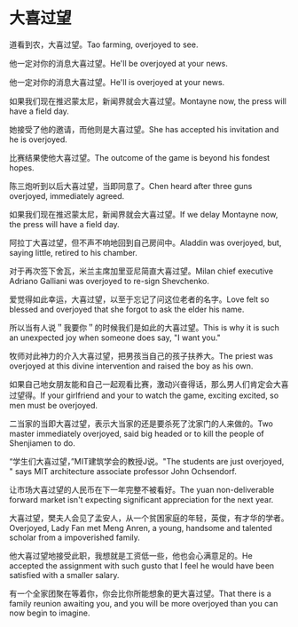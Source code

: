 # 大喜过望

<p><span class="chinese">道看到农，大喜过望。</span><span class="english">Tao farming, overjoyed to see.</span></p>

<p><span class="chinese">他一定对你的消息大喜过望。</span><span class="english">He'll be overjoyed at your news.</span></p>

<p><span class="chinese">他一定对你的消息大喜过望。</span><span class="english">He'll is overjoyed at your news.</span></p>

<p><span class="chinese">如果我们现在推迟蒙太尼，新闻界就会大喜过望。</span><span class="english">Montayne now, the press will have a field day.</span></p>

<p><span class="chinese">她接受了他的邀请，而他则是大喜过望。</span><span class="english">She has accepted his invitation and he is overjoyed.</span></p>

<p><span class="chinese">比赛结果使他大喜过望。</span><span class="english">The outcome of the game is beyond his fondest hopes.</span></p>

<p><span class="chinese">陈三炮听到以后大喜过望，当即同意了。</span><span class="english">Chen heard after three guns overjoyed, immediately agreed.</span></p>

<p><span class="chinese">如果我们现在推迟蒙太尼，新闻界就会大喜过望。</span><span class="english">If we delay Montayne now, the press will have a field day.</span></p>

<p><span class="chinese">阿拉丁大喜过望，但不声不响地回到自己房间中。</span><span class="english">Aladdin was overjoyed, but, saying little, retired to his chamber.</span></p>

<p><span class="chinese">对于再次签下舍瓦，米兰主席加里亚尼简直大喜过望。</span><span class="english">Milan chief executive Adriano Galliani was overjoyed to re-sign Shevchenko.</span></p>

<p><span class="chinese">爱觉得如此幸运，大喜过望，以至于忘记了问这位老者的名字。</span><span class="english">Love felt so blessed and overjoyed that she forgot to ask the elder his name.</span></p>

<p><span class="chinese">所以当有人说＂我要你＂的时候我们是如此的大喜过望。</span><span class="english">This is why it is such an unexpected joy when someone does say, "I want you."</span></p>

<p><span class="chinese">牧师对此神力的介入大喜过望，把男孩当自己的孩子扶养大。</span><span class="english">The priest was overjoyed at this divine intervention and raised the boy as his own.</span></p>

<p><span class="chinese">如果自己地女朋友能和自己一起观看比赛，激动兴奋得话，那么男人们肯定会大喜过望得。</span><span class="english">If your girlfriend and your to watch the game, exciting excited, so men must be overjoyed.</span></p>

<p><span class="chinese">二当家的当即大喜过望，表示大当家的还是要杀死了沈家门的人来做的。</span><span class="english">Two master immediately overjoyed, said big headed or to kill the people of Shenjiamen to do.</span></p>

<p><span class="chinese">“学生们大喜过望，”MIT建筑学会的教授J说。</span><span class="english">"The students are just overjoyed, " says MIT architecture associate professor John Ochsendorf.</span></p>

<p><span class="chinese">让市场大喜过望的人民币在下一年完整不被看好。</span><span class="english">The yuan non-deliverable forward market isn't expecting significant appreciation for the next year.</span></p>

<p><span class="chinese">大喜过望，樊夫人会见了孟安人，从一个贫困家庭的年轻，英俊，有才华的学者。</span><span class="english">Overjoyed, Lady Fan met Meng Anren, a young, handsome and talented scholar from a impoverished family.</span></p>

<p><span class="chinese">他大喜过望地接受此职，我想就是工资低一些，他也会心满意足的。</span><span class="english">He accepted the assignment with such gusto that I feel he would have been satisfied with a smaller salary.</span></p>

<p><span class="chinese">有一个全家团聚在等着你，你会比你所能想象的更大喜过望。</span><span class="english">That there is a family reunion awaiting you, and you will be more overjoyed than you can now begin to imagine.</span></p>

